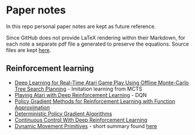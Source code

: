 # Paper notes
In this repo personal paper notes are kept as future reference. 

Since GitHub does not provide LaTeX rendering within their Markdown, for each note a separate pdf file a generated to preserve the equations. Source files are kept [here](md).

## Reinforcement learning

- [Deep Learning for Real-Time Atari Game Play Using Offline Monte-Carlo Tree Search Planning](pdf/atari-mcts.pdf) - Imitation learning from MCTS
- [Playing Atari with Deep Reinforcement Learning](pdf/dqn.pdf) - DQN
- [Policy Gradient Methods for Reinforcement Learning with Function Approximation](pdf/policy-gradient-methods.pdf)
- [Deterministic Policy Gradient Algorithms](md/dpg-algs.md)
- [Continuous Control With Deep Reinforcement Learning](pdf/continuous-control-drl.pdf)
- [Dynamic Movement Primitives](pdf/dmps.pdf) - short summary found [here](https://studywolf.wordpress.com/2013/11/16/dynamic-movement-primitives-part-1-the-basics/)